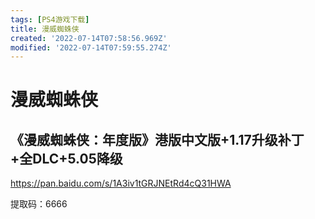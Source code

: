 ```yaml
---
tags: [PS4游戏下载]
title: 漫威蜘蛛侠
created: '2022-07-14T07:58:56.969Z'
modified: '2022-07-14T07:59:55.274Z'
---
```


# 漫威蜘蛛侠

## 《漫威蜘蛛侠：年度版》港版中文版+1.17升级补丁+全DLC+5.05降级

https://pan.baidu.com/s/1A3iv1tGRJNEtRd4cQ31HWA 

提取码：6666
